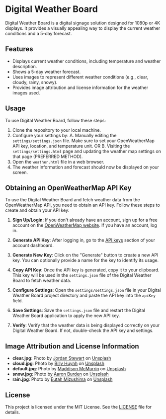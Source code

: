 # Digital Weather Board

Digital Weather Board is a digital signage solution designed for 1080p or 4K displays. It provides a visually appealing way to display the current weather conditions and a 5-day forecast.

## Features

- Displays current weather conditions, including temperature and weather description.
- Shows a 5-day weather forecast.
- Uses images to represent different weather conditions (e.g., clear, cloudy, rainy, snowy).
- Provides image attribution and license information for the weather images used.

## Usage

To use Digital Weather Board, follow these steps:

1. Clone the repository to your local machine.
2. Configure your settings by:
	A. Manually editing the `settings/settings.json` file. Make sure to set your OpenWeatherMap API key, location, and temperature unit.
	OR
	B. Visiting the `settings/settings.html` page and updating the weather map settings on that page (PREFERRED METHOD).
3. Open the `weather.html` file in a web browser.
4. The weather information and forecast should now be displayed on your screen.

## Obtaining an OpenWeatherMap API Key

To use the Digital Weather Board and fetch weather data from the OpenWeatherMap API, you need to obtain an API key. Follow these steps to create and obtain your API key:

1. **Sign Up/Login**: If you don't already have an account, sign up for a free account on the [OpenWeatherMap website](https://home.openweathermap.org/users/sign_up). If you have an account, log in.

2. **Generate API Key**: After logging in, go to the [API keys](https://home.openweathermap.org/api_keys) section of your account dashboard.

3. **Generate New Key**: Click on the "Generate" button to create a new API key. You can optionally provide a name for the key to identify its usage.

4. **Copy API Key**: Once the API key is generated, copy it to your clipboard. This key will be used in the `settings.json` file of the Digital Weather Board to fetch weather data.

5. **Configure Settings**: Open the `settings/settings.json` file in your Digital Weather Board project directory and paste the API key into the `apiKey` field.

6. **Save Settings**: Save the `settings.json` file and restart the Digital Weather Board application to apply the new API key.

7. **Verify**: Verify that the weather data is being displayed correctly on your Digital Weather Board. If not, double-check the API key and settings.



## Image Attribution and License Information

- **clear.jpg**: Photo by [Jordan Stewart](https://unsplash.com/@jordan_stewart) on [Unsplash](https://unsplash.com)
- **cloud.jpg**: Photo by [Billy Huynh](https://unsplash.com/@billy_huy) on [Unsplash](https://unsplash.com)
- **default.jpg**: Photo by [Maddison McMurrin](https://unsplash.com/@mhmcmurrin) on [Unsplash](https://unsplash.com)
- **snow.jpg**: Photo by [Aaron Burden](https://unsplash.com/@aaronburden) on [Unsplash](https://unsplash.com)
- **rain.jpg**: Photo by [Eutah Mizushima](https://unsplash.com/@eutahm) on [Unsplash](https://unsplash.com)

## License

This project is licensed under the MIT License. See the [LICENSE](LICENSE) file for details.
